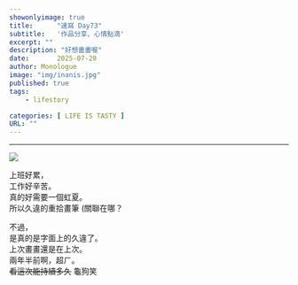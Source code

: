 ```yaml
---
showonlyimage: true
title:      "速寫 Day73"
subtitle:   '作品分享、心情點滴'
excerpt: ""
description: "好想畫畫喔"
date:       2025-07-28
author: Monologue    
image: "img/inanis.jpg"
published: true 
tags:
    - lifestory

categories: [ LIFE IS TASTY ]
URL: ""
---
```

***


  
![](/blog/sketch/d73.jpg)  

上班好累，  
工作好辛苦。  
真的好需要一個虹夏。  
所以久違的重拾畫筆 (關聯在哪？  
  
不過，  
是真的是字面上的久違了。  
上次畫畫還是在上次。  
兩年半前啊，超ㄏ。  
~~看這次能持續多久~~ 龜狗笑

<!--more-->
